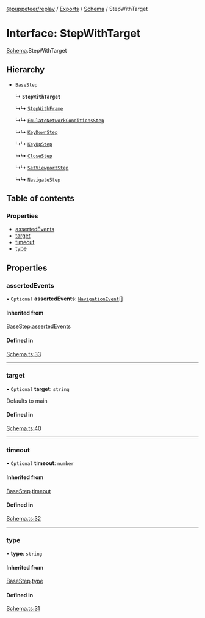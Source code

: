[@puppeteer/replay](../README.md) / [Exports](../modules.md) / [Schema](../modules/Schema.md) / StepWithTarget

# Interface: StepWithTarget

[Schema](../modules/Schema.md).StepWithTarget

## Hierarchy

- [`BaseStep`](Schema.BaseStep.md)

  ↳ **`StepWithTarget`**

  ↳↳ [`StepWithFrame`](Schema.StepWithFrame.md)

  ↳↳ [`EmulateNetworkConditionsStep`](Schema.EmulateNetworkConditionsStep.md)

  ↳↳ [`KeyDownStep`](Schema.KeyDownStep.md)

  ↳↳ [`KeyUpStep`](Schema.KeyUpStep.md)

  ↳↳ [`CloseStep`](Schema.CloseStep.md)

  ↳↳ [`SetViewportStep`](Schema.SetViewportStep.md)

  ↳↳ [`NavigateStep`](Schema.NavigateStep.md)

## Table of contents

### Properties

- [assertedEvents](Schema.StepWithTarget.md#assertedevents)
- [target](Schema.StepWithTarget.md#target)
- [timeout](Schema.StepWithTarget.md#timeout)
- [type](Schema.StepWithTarget.md#type)

## Properties

### assertedEvents

• `Optional` **assertedEvents**: [`NavigationEvent`](Schema.NavigationEvent.md)[]

#### Inherited from

[BaseStep](Schema.BaseStep.md).[assertedEvents](Schema.BaseStep.md#assertedevents)

#### Defined in

[Schema.ts:33](https://github.com/puppeteer/replay/blob/5cee7ef/src/Schema.ts#L33)

___

### target

• `Optional` **target**: `string`

Defaults to main

#### Defined in

[Schema.ts:40](https://github.com/puppeteer/replay/blob/5cee7ef/src/Schema.ts#L40)

___

### timeout

• `Optional` **timeout**: `number`

#### Inherited from

[BaseStep](Schema.BaseStep.md).[timeout](Schema.BaseStep.md#timeout)

#### Defined in

[Schema.ts:32](https://github.com/puppeteer/replay/blob/5cee7ef/src/Schema.ts#L32)

___

### type

• **type**: `string`

#### Inherited from

[BaseStep](Schema.BaseStep.md).[type](Schema.BaseStep.md#type)

#### Defined in

[Schema.ts:31](https://github.com/puppeteer/replay/blob/5cee7ef/src/Schema.ts#L31)

